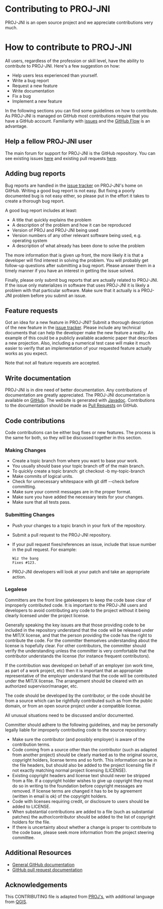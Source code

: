 Contributing to PROJ-JNI
========================

PROJ-JNI is an open source project and we appreciate contributions very much.

# How to contribute to PROJ-JNI

All users, regardless of the profession or skill level, have the ability to
contribute to PROJ-JNI. Here's a few suggestion on how:

* Help users less experienced than yourself.
* Write a bug report
* Request a new feature
* Write documentation
* Fix a bug
* Implement a new feature

In the following sections you can find some guidelines on how to contribute. As
PROJ-JNI is managed on GitHub most contributions require that you have a GitHub
account. Familiarity with [issues](https://guides.github.com/features/issues/)
and the [GitHub Flow](https://guides.github.com/introduction/flow/) is an
advantage.

## Help a fellow PROJ-JNI user

The main forum for support for PROJ-JNI is the GitHub repository. You can see
existing issues [here](https://github.com/OSGeo/PROJ-JNI/issues) and
existing pull requests
[here](https://github.com/OSGeo/PROJ-JNI/pulls).

## Adding bug reports

Bug reports are handled in the [issue
tracker](https://github.com/OSGeo/PROJ-JNI/issues) on PROJ-JNI's home
on GitHub. Writing a good bug report is not easy. But fixing a poorly documented
bug is not easy either, so please put in the effort it takes to create a
thorough bug report.

A good bug report includes at least:

* A title that quickly explains the problem
* A description of the problem and how it can be reproduced
* Version of PROJ and PROJ-JNI being used
* Version numbers of any other relevant software being used, e.g. operating
  system
* A description of what already has been done to solve the problem

The more information that is given up front, the more likely it is that a
developer will find interest in solving the problem. You will probably get
follow-up questions after submitting a bug report. Please answer them in a
timely manner if you have an interest in getting the issue solved.

Finally, please only submit bug reports that are actually related to PROJ-JNI.
If the issue only materializes in software that uses PROJ-JNI it is likely a
problem with that particular software. Make sure that it actually is a PROJ-JNI
problem before you submit an issue.

## Feature requests

Got an idea for a new feature in PROJ-JNI? Submit a thorough description of the
new feature in the [issue
tracker](https://github.com/OSGeo/PROJ-JNI/issues). Please include any
technical documents that can help the developer make the new feature a reality.
An example of this could be a publicly available academic paper that describes a
new projection. Also, including a numerical test case will make it much easier
to verify that an implementation of your requested feature actually works as you
expect.

Note that not all feature requests are accepted.

## Write documentation

PROJ-JNI is in dire need of better documentation. Any contributions of
documentation are greatly appreciated. The PROJ-JNI documentation is available
on
[GitHub](https://osgeo.github.io/PROJ-JNI/org/osgeo/proj/package-summary.html).
The website is generated with
[Javadoc](https://www.oracle.com/technical-resources/articles/java/javadoc-tool.html).
Contributions to the documentation should be made as [Pull
Requests](https://github.com/OSGeo/PROJ-JNI/pulls) on GitHub.

## Code contributions

Code contributions can be either bug fixes or new features. The process is the
same for both, so they will be discussed together in this section.

### Making Changes

* Create a topic branch from where you want to base your work.
* You usually should base your topic branch off of the main branch.
* To quickly create a topic branch: git checkout -b my-topic-branch
* Make commits of logical units.
* Check for unnecessary whitespace with git diff --check before committing.
* Make sure your commit messages are in the proper format.
* Make sure you have added the necessary tests for your changes.
* Make sure that all tests pass.

### Submitting Changes

* Push your changes to a topic branch in your fork of the repository.
* Submit a pull request to the PROJ-JNI repository.
* If your pull request fixes/references an issue, include that issue number in
  the pull request. For example:

  ```
  Wiz the bang
  Fixes #123.
  ``````

* PROJ-JNI developers will look at your patch and take an appropriate action.

### Legalese

Committers are the front line gatekeepers to keep the code base clear of
improperly contributed code. It is important to the PROJ-JNI users and
developers to avoid contributing any code to the project without it being
clearly licensed under the project license.

Generally speaking the key issues are that those providing code to be included
in the repository understand that the code will be released under the MIT/X
license, and that the person providing the code has the right to contribute the
code. For the committer themselves understanding about the license is hopefully
clear. For other contributors, the committer should verify the understanding
unless the committer is very comfortable that the contributor understands the
license (for instance frequent contributors).

If the contribution was developed on behalf of an employer (on work time, as
part of a work project, etc) then it is important that an appropriate
representative of the employer understand that the code will be contributed
under the MIT/X license. The arrangement should be cleared with an authorized
supervisor/manager, etc.

The code should be developed by the contributor, or the code should be from a
source which can be rightfully contributed such as from the public domain, or
from an open source project under a compatible license.

All unusual situations need to be discussed and/or documented.

Committer should adhere to the following guidelines, and may be personally
legally liable for improperly contributing code to the source repository:

* Make sure the contributor (and possibly employer) is aware of the contribution
  terms.
* Code coming from a source other than the contributor (such as adapted from
  another project) should be clearly marked as to the original source, copyright
  holders, license terms and so forth. This information can be in the file
  headers, but should also be added to the project licensing file if not exactly
  matching normal project licensing (LICENSE).
* Existing copyright headers and license text should never be stripped from a
  file. If a copyright holder wishes to give up copyright they must do so in
  writing to the foundation before copyright messages are removed. If license
  terms are changed it has to be by agreement (written in email is ok) of the
  copyright holders.
* Code with licenses requiring credit, or disclosure to users should be added to
  LICENSE.
* When substantial contributions are added to a file (such as substantial
  patches) the author/contributor should be added to the list of copyright
  holders for the file.
* If there is uncertainty about whether a change is proper to contribute to the
  code base, please seek more information from the project steering committee.


## Additional Resources

* [General GitHub documentation](https://help.github.com/)
* [GitHub pull request
  documentation](https://help.github.com/articles/about-pull-requests/)

## Acknowledgements

This CONTRIBUTING file is adapted from
[PROJ's](https://github.com/OSGeo/PROJ/blob/master/CONTRIBUTING.md), with
additional language from
[QGIS](https://github.com/qgis/QGIS/blob/master/.github/CONTRIBUTING.md).

